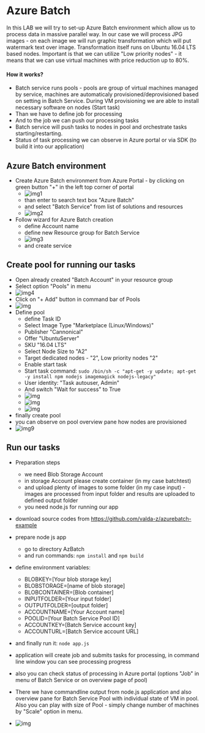# Azure Batch

In this LAB we will try to set-up Azure Batch environment which allow us to process data in massive parallel way. In our case we will process JPG images - on each image we will run graphic transformation which will put watermark text over image. Transformation itself runs on Ubuntu 16.04 LTS based nodes.
Important is that we can utilize "Low priority nodes" - it means that we can use virtual machines with price reduction up to 80%.

#### How it works?
- Batch service runs pools - pools are group of virtual machines managed by service, machines are automaticaly provisioned/deprovisioned based on setting in Batch Service. During VM provisioning we are able to install necessary software on nodes (Start task)
- Than we have to define job for processing
- And to the job we can push our processing tasks
- Batch service will push tasks to nodes in pool and orchestrate tasks starting/restarting.
- Status of task processing we can observe in Azure portal or via SDK (to build it into our application)

## Azure Batch environment
- Create Azure Batch environment from Azure Portal - by clicking on green button "+" in the left top corner of portal
    - ![img1](img/img1.png "")
    - than enter to search text box "Azure Batch"
    - and select "Batch Service" from list of solutions and resources
    - ![img2](img/img2.png "")
- Follow wizard for Azure Batch creation
    - define Account name
    - define new Resource group for Batch Service
    - ![img3](img/img3.png "")
    -  and create service


## Create pool for running our tasks
- Open already created "Batch Account" in your resource group
- Select option "Pools" in menu
- ![img4](img/img4.png "")
- Click on "+ Add" button in command bar of Pools
- ![img](img/img5.png "")
- Define pool
    - define Task ID
    - Select Image Type "Marketplace (Linux/Windows)"
    - Publisher "Cannonical"
    - Offer "UbuntuServer"
    - SKU "16.04 LTS"
    - Select Node Size to "A2"
    - Target dedicated nodes - "2", Low priority nodes "2"
    - Enable start task
    - Start task command: `sudo /bin/sh -c "apt-get -y update; apt-get -y install npm nodejs imagemagick nodejs-legacy"`
    - User identity: "Task autouser, Admin"
    - And switch "Wait for success" to True
    - ![img](img/img6.png "")
    - ![img](img/img7.png "")
    - ![img](img/img8.png "")
- finally create pool
- you can observe on pool overview pane how nodes are provisioned
- ![img9](img/img9.png "")

## Run our tasks
- Preparation steps
    - we need Blob Storage Account
    - in storage Account please create container (in my case batchtest)
    - and upload plenty of images to some folder (in my case input) - images are processed from input folder and results are uploaded to defined output folder
    - you need node.js for running our app

- download source codes from https://github.com/valda-z/azurebatch-example 
- prepare node js app
    - go to directory AzBatch
    - and run commands: `npm install` and `npm build`
- define environment variables:
    - BLOBKEY=[Your blob storage key]
    - BLOBSTORAGE=[name of blob storage]
    - BLOBCONTAINER=[Blob container]
    - INPUTFOLDER=[Your input folder]
    - OUTPUTFOLDER=[output folder]
    - ACCOUNTNAME=[Your Account name]
    - POOLID=[Your Batch Service Pool ID]
    - ACCOUNTKEY=[Batch Service account key]
    - ACCOUNTURL=[Batch Service account URL]
- and finally run it: `node app.js`
- application will create job and submits tasks for processing, in command line window you can see processing progress
- also you can check status of processing in Azure portal (options "Job" in menu of Batch Service or on overview page of pool)
- There we have commandline output from node.js application and also overview pane for Batch Service Pool with individual state of VM in pool. Also you can play with size of Pool - simply change number of machines by "Scale" option in menu.
- ![img](img/img10.png "")